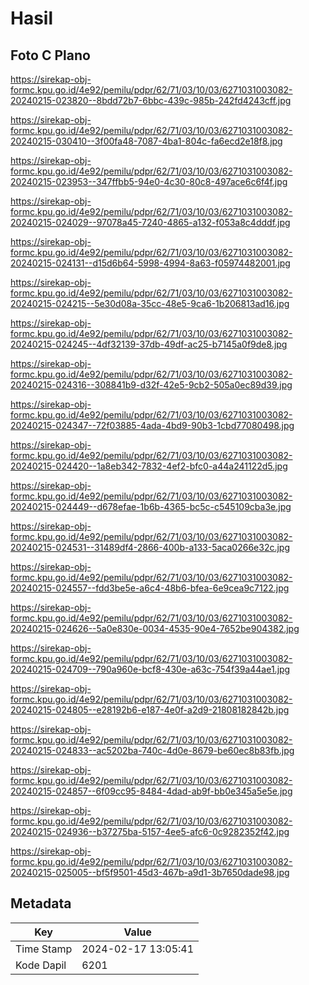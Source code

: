 # Hasil

## Foto C Plano

https://sirekap-obj-formc.kpu.go.id/4e92/pemilu/pdpr/62/71/03/10/03/6271031003082-20240215-023820--8bdd72b7-6bbc-439c-985b-242fd4243cff.jpg

https://sirekap-obj-formc.kpu.go.id/4e92/pemilu/pdpr/62/71/03/10/03/6271031003082-20240215-030410--3f00fa48-7087-4ba1-804c-fa6ecd2e18f8.jpg

https://sirekap-obj-formc.kpu.go.id/4e92/pemilu/pdpr/62/71/03/10/03/6271031003082-20240215-023953--347ffbb5-94e0-4c30-80c8-497ace6c6f4f.jpg

https://sirekap-obj-formc.kpu.go.id/4e92/pemilu/pdpr/62/71/03/10/03/6271031003082-20240215-024029--97078a45-7240-4865-a132-f053a8c4dddf.jpg

https://sirekap-obj-formc.kpu.go.id/4e92/pemilu/pdpr/62/71/03/10/03/6271031003082-20240215-024131--d15d6b64-5998-4994-8a63-f05974482001.jpg

https://sirekap-obj-formc.kpu.go.id/4e92/pemilu/pdpr/62/71/03/10/03/6271031003082-20240215-024215--5e30d08a-35cc-48e5-9ca6-1b206813ad16.jpg

https://sirekap-obj-formc.kpu.go.id/4e92/pemilu/pdpr/62/71/03/10/03/6271031003082-20240215-024245--4df32139-37db-49df-ac25-b7145a0f9de8.jpg

https://sirekap-obj-formc.kpu.go.id/4e92/pemilu/pdpr/62/71/03/10/03/6271031003082-20240215-024316--308841b9-d32f-42e5-9cb2-505a0ec89d39.jpg

https://sirekap-obj-formc.kpu.go.id/4e92/pemilu/pdpr/62/71/03/10/03/6271031003082-20240215-024347--72f03885-4ada-4bd9-90b3-1cbd77080498.jpg

https://sirekap-obj-formc.kpu.go.id/4e92/pemilu/pdpr/62/71/03/10/03/6271031003082-20240215-024420--1a8eb342-7832-4ef2-bfc0-a44a241122d5.jpg

https://sirekap-obj-formc.kpu.go.id/4e92/pemilu/pdpr/62/71/03/10/03/6271031003082-20240215-024449--d678efae-1b6b-4365-bc5c-c545109cba3e.jpg

https://sirekap-obj-formc.kpu.go.id/4e92/pemilu/pdpr/62/71/03/10/03/6271031003082-20240215-024531--31489df4-2866-400b-a133-5aca0266e32c.jpg

https://sirekap-obj-formc.kpu.go.id/4e92/pemilu/pdpr/62/71/03/10/03/6271031003082-20240215-024557--fdd3be5e-a6c4-48b6-bfea-6e9cea9c7122.jpg

https://sirekap-obj-formc.kpu.go.id/4e92/pemilu/pdpr/62/71/03/10/03/6271031003082-20240215-024626--5a0e830e-0034-4535-90e4-7652be904382.jpg

https://sirekap-obj-formc.kpu.go.id/4e92/pemilu/pdpr/62/71/03/10/03/6271031003082-20240215-024709--790a960e-bcf8-430e-a63c-754f39a44ae1.jpg

https://sirekap-obj-formc.kpu.go.id/4e92/pemilu/pdpr/62/71/03/10/03/6271031003082-20240215-024805--e28192b6-e187-4e0f-a2d9-21808182842b.jpg

https://sirekap-obj-formc.kpu.go.id/4e92/pemilu/pdpr/62/71/03/10/03/6271031003082-20240215-024833--ac5202ba-740c-4d0e-8679-be60ec8b83fb.jpg

https://sirekap-obj-formc.kpu.go.id/4e92/pemilu/pdpr/62/71/03/10/03/6271031003082-20240215-024857--6f09cc95-8484-4dad-ab9f-bb0e345a5e5e.jpg

https://sirekap-obj-formc.kpu.go.id/4e92/pemilu/pdpr/62/71/03/10/03/6271031003082-20240215-024936--b37275ba-5157-4ee5-afc6-0c9282352f42.jpg

https://sirekap-obj-formc.kpu.go.id/4e92/pemilu/pdpr/62/71/03/10/03/6271031003082-20240215-025005--bf5f9501-45d3-467b-a9d1-3b7650dade98.jpg


## Metadata

| Key        | Value               |
| ---------- | ------------------- |
| Time Stamp | 2024-02-17 13:05:41 |
| Kode Dapil | 6201                |



